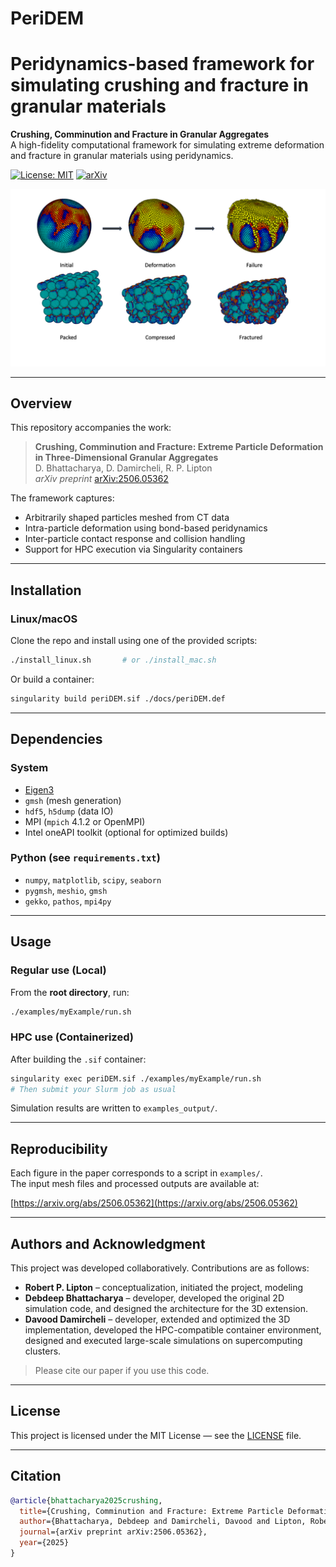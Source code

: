 # PeriDEM
Peridynamics-based framework for simulating crushing and fracture in granular materials
=======

**Crushing, Comminution and Fracture in Granular Aggregates**  
A high-fidelity computational framework for simulating extreme deformation and fracture in granular materials using peridynamics.

[![License: MIT](https://img.shields.io/badge/License-MIT-blue.svg)](LICENSE)
[![arXiv](https://img.shields.io/badge/arXiv-2506.05362-b31b1b.svg)](https://arxiv.org/abs/2506.05362)

![simulation](media/visual_abstract-1.png)  <!-- Replace with your actual GIF path -->

---

##  Overview

This repository accompanies the work:

> **Crushing, Comminution and Fracture: Extreme Particle Deformation in Three-Dimensional Granular Aggregates**  
> D. Bhattacharya, D. Damircheli, R. P. Lipton  
> *arXiv preprint* [arXiv:2506.05362](https://arxiv.org/abs/2506.05362)

The framework captures:
- Arbitrarily shaped particles meshed from CT data
- Intra-particle deformation using bond-based peridynamics
- Inter-particle contact response and collision handling
- Support for HPC execution via Singularity containers

---

##  Installation

### Linux/macOS
Clone the repo and install using one of the provided scripts:
```bash
./install_linux.sh       # or ./install_mac.sh
```

Or build a container:
```bash
singularity build periDEM.sif ./docs/periDEM.def
```

---

##  Dependencies

### System
- [Eigen3](http://eigen.tuxfamily.org/index.php?title=Main_Page)
- `gmsh` (mesh generation)
- `hdf5`, `h5dump` (data IO)
- MPI (`mpich` 4.1.2 or OpenMPI)
- Intel oneAPI toolkit (optional for optimized builds)

### Python (see `requirements.txt`)
- `numpy`, `matplotlib`, `scipy`, `seaborn`
- `pygmsh`, `meshio`, `gmsh`
- `gekko`, `pathos`, `mpi4py`

---

##  Usage

### Regular use (Local)
From the **root directory**, run:
```bash
./examples/myExample/run.sh
```

### HPC use (Containerized)
After building the `.sif` container:
```bash
singularity exec periDEM.sif ./examples/myExample/run.sh
# Then submit your Slurm job as usual
```

Simulation results are written to `examples_output/`.

---

##  Reproducibility

Each figure in the paper corresponds to a script in `examples/`.  
The input mesh files and processed outputs are available at:

 [https://arxiv.org/abs/2506.05362](https://arxiv.org/abs/2506.05362)  

---

##  Authors and Acknowledgment

This project was developed collaboratively. Contributions are as follows:

- **Robert P. Lipton** –  conceptualization, initiated the project, modeling 
- **Debdeep Bhattacharya** – developer, developed the original 2D simulation code, and designed the architecture for the 3D extension.
- **Davood Damircheli** – developer, extended and optimized the 3D implementation, developed the HPC-compatible container environment, designed and executed large-scale simulations on supercomputing clusters.

> Please cite our paper if you use this code.

---

##  License

This project is licensed under the MIT License — see the [LICENSE](LICENSE) file.

---

##  Citation

```bibtex
@article{bhattacharya2025crushing,
  title={Crushing, Comminution and Fracture: Extreme Particle Deformation in Three-Dimensional Granular Aggregates},
  author={Bhattacharya, Debdeep and Damircheli, Davood and Lipton, Robert P.},
  journal={arXiv preprint arXiv:2506.05362},
  year={2025}
}
```
